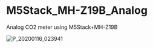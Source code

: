 # M5Stack_MH-Z19B_Analog
Analog CO2 meter using M5Stack+MH-Z19B

![P_20200116_023941](https://user-images.githubusercontent.com/54093909/72458060-3a2c5100-380b-11ea-842f-79723e6a3371.jpg)
